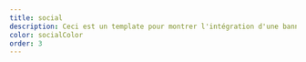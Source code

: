 ```yaml
---
title: social
description: Ceci est un template pour montrer l'intégration d'une bannière de réseaux sociaux !
color: socialColor
order: 3
---
```

